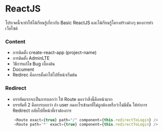 # ReactJS 
โปรเจคนี้จะทำให้ได้เรียนรู้เกี่ยวกับ Basic ReactJS และได้เรียนรู้โครงสร้างต่างๆ ของการทำเว็บไซต์

### Content
- การติดตั้ง create-react-app (project-name)
- การติดตั้ง AdminLTE
- วิธีการแก้ไข Bug เบื้องต้น
- Document 
- Redirec คือการตั้งค่าให้ไปที่หน้าเริ่มต้น 

### Redirect
* บรรทัดแรกจะเป็นการบอกว่า ให้ Route มองว่าสิ่งนี้คือหน้าแรก
* บรรทัดที่ 2 คือการบอกว่า ถ้า user กดอะไรเข้ามาที่ไม่ถูกต้องหรือว่าไม่มีนั้น ให้ทำการ Redirect กลับไปที่หน้าที่เราต้องการ
```js
    <Route exact={true} path="/" component={this.redirectToLogin} />
    <Route path='*' exact={true} component={this.redirectToLogin} />

```
